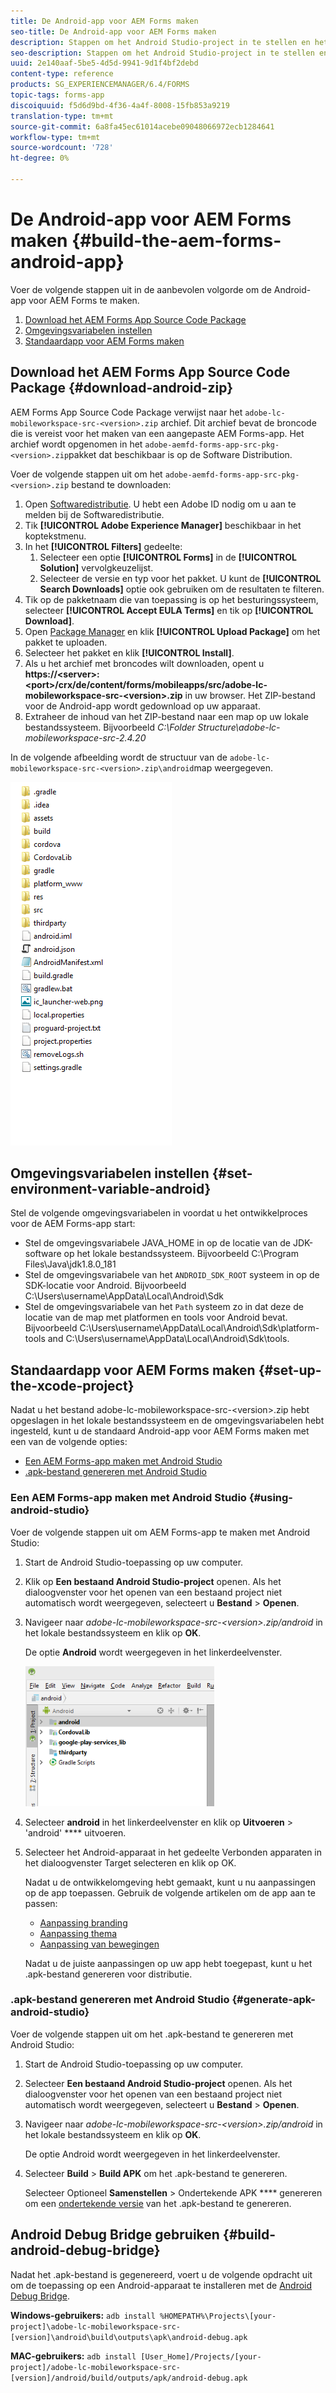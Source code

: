 ```yaml
---
title: De Android-app voor AEM Forms maken
seo-title: De Android-app voor AEM Forms maken
description: Stappen om het Android Studio-project in te stellen en het .apk-bestand voor de AEM Forms-app voor Android te maken
seo-description: Stappen om het Android Studio-project in te stellen en het .apk-bestand voor de AEM Forms-app voor Android te maken
uuid: 2e140aaf-5be5-4d5d-9941-9d1f4bf2debd
content-type: reference
products: SG_EXPERIENCEMANAGER/6.4/FORMS
topic-tags: forms-app
discoiquuid: f5d6d9bd-4f36-4a4f-8008-15fb853a9219
translation-type: tm+mt
source-git-commit: 6a8fa45ec61014acebe09048066972ecb1284641
workflow-type: tm+mt
source-wordcount: '728'
ht-degree: 0%

---
```



# De Android-app voor AEM Forms maken {#build-the-aem-forms-android-app}

Voer de volgende stappen uit in de aanbevolen volgorde om de Android-app voor AEM Forms te maken.

1. [Download het AEM Forms App Source Code Package](#download-android-zip)
1. [Omgevingsvariabelen instellen](#set-environment-variable-android)
1. [Standaardapp voor AEM Forms maken](#set-up-the-xcode-project)

## Download het AEM Forms App Source Code Package {#download-android-zip}

AEM Forms App Source Code Package verwijst naar het `adobe-lc-mobileworkspace-src-<version>.zip` archief. Dit archief bevat de broncode die is vereist voor het maken van een aangepaste AEM Forms-app. Het archief wordt opgenomen in het `adobe-aemfd-forms-app-src-pkg-<version>.zip`pakket dat beschikbaar is op de Software Distribution.

Voer de volgende stappen uit om het `adobe-aemfd-forms-app-src-pkg-<version>.zip` bestand te downloaden:

1. Open [Softwaredistributie](https://experience.adobe.com/downloads). U hebt een Adobe ID nodig om u aan te melden bij de Softwaredistributie.
1. Tik **[!UICONTROL Adobe Experience Manager]** beschikbaar in het koptekstmenu.
1. In het **[!UICONTROL Filters]** gedeelte:
   1. Selecteer een optie **[!UICONTROL Forms]** in de **[!UICONTROL Solution]** vervolgkeuzelijst.
   2. Selecteer de versie en typ voor het pakket. U kunt de **[!UICONTROL Search Downloads]** optie ook gebruiken om de resultaten te filteren.
1. Tik op de pakketnaam die van toepassing is op het besturingssysteem, selecteer **[!UICONTROL Accept EULA Terms]** en tik op **[!UICONTROL Download]**.
1. Open [Package Manager](https://docs.adobe.com/content/help/en/experience-manager-65/administering/contentmanagement/package-manager.html) en klik **[!UICONTROL Upload Package]** om het pakket te uploaden.
1. Selecteer het pakket en klik **[!UICONTROL Install]**.
1. Als u het archief met broncodes wilt downloaden, opent u **https://&lt;server>:&lt;port>/crx/de/content/forms/mobileapps/src/adobe-lc-mobileworkspace-src-&lt;version>.zip** in uw browser. Het ZIP-bestand voor de Android-app wordt gedownload op uw apparaat.
1. Extraheer de inhoud van het ZIP-bestand naar een map op uw lokale bestandssysteem. Bijvoorbeeld *C:\Folder Structure\adobe-lc-mobileworkspace-src-2.4.20*

In de volgende afbeelding wordt de structuur van de `adobe-lc-mobileworkspace-src-<version>.zip\android`map weergegeven.

![zip_android_folder_structure](assets/zip_android_folder_structure.png)

## Omgevingsvariabelen instellen {#set-environment-variable-android}

Stel de volgende omgevingsvariabelen in voordat u het ontwikkelproces voor de AEM Forms-app start:

* Stel de omgevingsvariabele JAVA_HOME in op de locatie van de JDK-software op het lokale bestandssysteem. Bijvoorbeeld C:\Program Files\Java\jdk1.8.0_181
* Stel de omgevingsvariabele van het `ANDROID_SDK_ROOT` systeem in op de SDK-locatie voor Android. Bijvoorbeeld C:\Users\username\AppData\Local\Android\Sdk
* Stel de omgevingsvariabele van het `Path` systeem zo in dat deze de locatie van de map met platformen en tools voor Android bevat. Bijvoorbeeld C:\Users\username\AppData\Local\Android\Sdk\platform-tools and C:\Users\username\AppData\Local\Android\Sdk\tools.

## Standaardapp voor AEM Forms maken {#set-up-the-xcode-project}

Nadat u het bestand adobe-lc-mobileworkspace-src-&lt;version>.zip hebt opgeslagen in het lokale bestandssysteem en de omgevingsvariabelen hebt ingesteld, kunt u de standaard Android-app voor AEM Forms maken met een van de volgende opties:

* [Een AEM Forms-app maken met Android Studio](#using-android-studio)
* [.apk-bestand genereren met Android Studio](#generate-apk-android-studio)

### Een AEM Forms-app maken met Android Studio {#using-android-studio}

Voer de volgende stappen uit om AEM Forms-app te maken met Android Studio:

1. Start de Android Studio-toepassing op uw computer.
1. Klik op **Een bestaand Android Studio-project** openen. Als het dialoogvenster voor het openen van een bestaand project niet automatisch wordt weergegeven, selecteert u **Bestand** > **Openen**.
1. Navigeer naar *adobe-lc-mobileworkspace-src-&lt;version>.zip/android* in het lokale bestandssysteem en klik op **OK**.

   De optie **Android** wordt weergegeven in het linkerdeelvenster.

   ![android_folder_studio](assets/android_folder_studio.png)

1. Selecteer **android** in het linkerdeelvenster en klik op **Uitvoeren** > &#39;android&#39; **** uitvoeren.
1. Selecteer het Android-apparaat in het gedeelte Verbonden apparaten in het dialoogvenster Target selecteren en klik op OK.

   Nadat u de ontwikkelomgeving hebt gemaakt, kunt u nu aanpassingen op de app toepassen. Gebruik de volgende artikelen om de app aan te passen:

   * [Aanpassing branding](/help/forms/using/branding-customization.md)
   * [Aanpassing thema](/help/forms/using/theme-customization.md)
   * [Aanpassing van bewegingen](/help/forms/using/gesture-customization.md)

   Nadat u de juiste aanpassingen op uw app hebt toegepast, kunt u het .apk-bestand genereren voor distributie.

### .apk-bestand genereren met Android Studio {#generate-apk-android-studio}

Voer de volgende stappen uit om het .apk-bestand te genereren met Android Studio:

1. Start de Android Studio-toepassing op uw computer.
1. Selecteer **Een bestaand Android Studio-project** openen. Als het dialoogvenster voor het openen van een bestaand project niet automatisch wordt weergegeven, selecteert u **Bestand** > **Openen**.
1. Navigeer naar *adobe-lc-mobileworkspace-src-&lt;version>.zip/android* in het lokale bestandssysteem en klik op **OK**.

   De optie Android wordt weergegeven in het linkerdeelvenster.

1. Selecteer **Build** > **Build APK** om het .apk-bestand te genereren.

   Selecteer Optioneel **Samenstellen** > Ondertekende APK **** genereren om een [ondertekende versie](https://developer.android.com/studio/publish/app-signing) van het .apk-bestand te genereren.

## Android Debug Bridge gebruiken {#build-android-debug-bridge}

Nadat het .apk-bestand is gegenereerd, voert u de volgende opdracht uit om de toepassing op een Android-apparaat te installeren met de [Android Debug Bridge](https://developer.android.com/tools/help/adb.html).

**Windows-gebruikers:** `adb install %HOMEPATH%\Projects\[your-project]\adobe-lc-mobileworkspace-src-[version]\android\build\outputs\apk\android-debug.apk`

**MAC-gebruikers:** `adb install [User_Home]/Projects/[your-project]/adobe-lc-mobileworkspace-src-[version]/android/build/outputs/apk/android-debug.apk`
